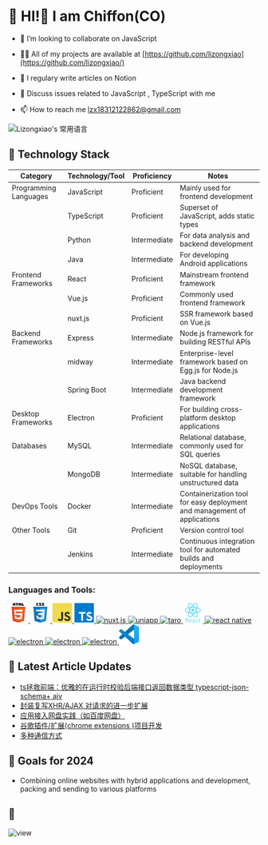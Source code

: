 # 🍰 HI!👋 I am Chiffon(CO)

- 👯 I’m looking to collaborate on JavaScript

- 👨‍💻 All of my projects are available at [https://github.com/lizongxiao](https://github.com/lizongxiao/)

- 📝 I regulary write articles on Notion
  
- 💬 Discuss issues related to JavaScript , TypeScript with me

- 📫 How to reach me lzx18312122862@gmail.com


![Lizongxiao's 常用语言](https://github-readme-stats.vercel.app/api/top-langs/?username=Lizongxiao&layout=compact&hide_border=true&langs_count=10)


## 🔧 Technology Stack

| Category           | Technology/Tool       | Proficiency | Notes                                                    |
|--------------------|-----------------------|-------------|----------------------------------------------------------|
| Programming Languages | JavaScript            | Proficient  | Mainly used for frontend development                     |
|                    | TypeScript            | Proficient  | Superset of JavaScript, adds static types                |
|                    | Python                | Intermediate| For data analysis and backend development                |
|                    | Java                  | Intermediate| For developing Android applications                      |
| Frontend Frameworks | React                 | Proficient  | Mainstream frontend framework                            |
|                    | Vue.js                | Proficient  | Commonly used frontend framework                         |
|                    | nuxt.js               | Proficient  | SSR framework based on Vue.js                            |
| Backend Frameworks  | Express               | Intermediate| Node.js framework for building RESTful APIs              |
|                    | midway                | Intermediate| Enterprise-level framework based on Egg.js for Node.js   |
|                    | Spring Boot           | Intermediate| Java backend development framework                       |
| Desktop Frameworks  | Electron              | Proficient  | For building cross-platform desktop applications         |
| Databases           | MySQL                 | Intermediate| Relational database, commonly used for SQL queries       |
|                    | MongoDB               | Intermediate| NoSQL database, suitable for handling unstructured data  |
| DevOps Tools        | Docker                | Intermediate| Containerization tool for easy deployment and management of applications |
| Other Tools         | Git                   | Proficient  | Version control tool                                     |
|                    | Jenkins               | Intermediate| Continuous integration tool for automated builds and deployments |

  <h3 align="left">Languages and Tools:</h3>
    <p align="left">
      <a href="https://www.w3.org/html/" target="_blank">
        <img
          src="https://raw.githubusercontent.com/devicons/devicon/master/icons/html5/html5-original-wordmark.svg"
          alt="html5"
          width="40"
          height="40"
        />
      </a>
      <a href="https://www.w3schools.com/css/" target="_blank">
        <img
          src="https://raw.githubusercontent.com/devicons/devicon/master/icons/css3/css3-original-wordmark.svg"
          alt="css3"
          width="40"
          height="40"
        />
      </a>
      <a
        href="https://developer.mozilla.org/en-US/docs/Web/JavaScript"
        target="_blank"
      >
        <img
          src="https://raw.githubusercontent.com/devicons/devicon/master/icons/javascript/javascript-original.svg"
          alt="javascript"
          width="40"
          height="40"
        />
      </a>
          <a href="https://www.typescriptlang.org/" target="_blank">
            <img
              src="https://raw.githubusercontent.com/devicons/devicon/master/icons/typescript/typescript-original.svg"
              alt="typescript"
              width="40"
              height="40"
            />
          </a>
      <a href="https://nuxtjs.org/" target="_blank">
        <img
          src="https://cdn.jsdelivr.net/gh/devicons/devicon@latest/icons/nuxtjs/nuxtjs-original.svg"
          alt="nuxt.js"
          width="40"
          height="40"
        />
      </a>
      <a href="https://uniapp.dcloud.net.cn/" target="_blank">
        <img
          src="https://evils.gallerycdn.vsassets.io/extensions/evils/uniapp-vscode/0.3.13/1656555239447/Microsoft.VisualStudio.Services.Icons.Default"
          data-src=""
          alt="uniapp"
          width="40"
          height="40"
        />
      </a>
      <a href="https://taro-docs.jd.com/" target="_blank">
        <img
          src="https://img20.360buyimg.com/ling/jfs/t1/20876/36/12835/3043/5c9c2929Ed18cfb11/15b1c03ec830ab8e.png"
          alt="taro"
          height="40"
        />
      </a>
      <a href="https://reactjs.org/" target="_blank">
        <img
          src="https://raw.githubusercontent.com/devicons/devicon/master/icons/react/react-original-wordmark.svg"
          alt="react"
          width="40"
          height="40"
        />
      </a>
      <a href="https://reactnative.dev/" target="_blank">
        <img
          src="https://reactnative.dev/img/header_logo.svg"
          alt="react native"
          width="40"
          height="40"
        />
      </a>
      <a href="https://www.electronjs.org/" target="_blank">
        <img
          src="https://www.electronjs.org/assets/img/logo.svg"
          alt="electron"
          width="40"
          height="40"
        />
      </a>
      <a href="https://codeium.com/" target="_blank">
        <img
          src="https://codeium.com/logo/windsurf_teal_logo.svg"
          alt="electron"
          width="40"
          height="40"
        />
      </a>
      <a href="https://www.cursor.com/cn" target="_blank">
        <img
          src="https://www.cursor.com/assets/videos/logo/placeholder-logo.webp"
          alt="electron"
          width="40"
          height="40"
        />
      </a>
            <a href="https://code.visualstudio.com/" target="_blank">
        <img
          src="https://raw.githubusercontent.com/devicons/devicon/master/icons/vscode/vscode-original.svg"
          alt="vscode"
          width="40"
          height="40"
        />
      </a>
    </p>



## 💭 Latest Article Updates
- [ts拯救前端：优雅的在运行时校验后端接口返回数据类型 typescript-json-schema+ ajv](https://www.cnblogs.com/zhengzhijian/p/18219996)
- [封装复写XHR/AJAX,对请求的进一步扩展](https://www.cnblogs.com/zhengzhijian/p/17960813)
- [应用接入网盘实践（如百度网盘）](https://www.cnblogs.com/zhengzhijian/p/17888535.html)
- [谷歌插件/扩展(chrome extensions )项目开发](https://www.cnblogs.com/zhengzhijian/p/17662200.html)
- [多种通信方式](https://www.cnblogs.com/zhengzhijian/p/17662200.html)


## 🎯 Goals for 2024
- Combining online websites with hybrid applications and development, packing and sending to various platforms

## 👀 
![view](https://komarev.com/ghpvc/?username=lizongxiao)

